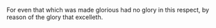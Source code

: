 For even that which was made glorious had no glory in this respect, by reason of the glory that excelleth.
